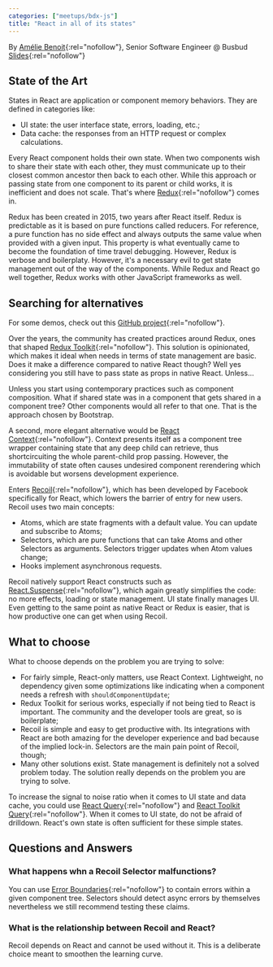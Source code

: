 ```yaml
---
categories: ["meetups/bdx-js"]
title: "React in all of its states"
---
```


By [Amélie Benoit](https://twitter.com/ameliebenoit33){:rel="nofollow"}, Senior Software Engineer @ Busbud  
[Slides](https://raw.githubusercontent.com/abenoit/react-states/main/React%20dans%20tous%20ses%20e%CC%81tats%20-%20Devoxx%202022.pdf){:rel="nofollow"}

## State of the Art

States in React are application or component memory behaviors. They are defined in categories like:

- UI state: the user interface state, errors, loading, etc.;
- Data cache: the responses from an HTTP request or complex calculations.

Every React component holds their own state. When two components wish to share their state with each other, they must
communicate up to their closest common ancestor then back to each other. While this approach or passing state from one
component to its parent or child works, it is inefficient and does not scale. That's where [Redux](https://redux.js.org/){:rel="nofollow"}
comes in.

Redux has been created in 2015, two years after React itself. Redux is predictable as it is based on pure functions
called reducers. For reference, a pure function has no side effect and always outputs the same value when provided with
a given input. This property is what eventually came to become the foundation of time travel debugging. However, Redux
is verbose and boilerplaty. However, it's a necessary evil to get state management out of the way of the components.
While Redux and React go well together, Redux works with other JavaScript frameworks as well.

## Searching for alternatives

For some demos, check out this [GitHub project](https://github.com/abenoit/react-states){:rel="nofollow"}.

Over the years, the community has created practices around Redux, ones that shaped [Redux Toolkit](https://redux-toolkit.js.org/){:rel="nofollow"}.
This solution is opinionated, which makes it ideal when needs in terms of state management are basic. Does it make a
difference compared to native React though? Well yes considering you still have to pass state as props in native React.
Unless...

Unless you start using contemporary practices such as component composition. What if shared state was in a component
that gets shared in a component tree? Other components would all refer to that one. That is the approach chosen by
Bootstrap.

A second, more elegant alternative would be [React Context](https://reactjs.org/docs/context.html){:rel="nofollow"}.
Context presents itself as a component tree wrapper containing state that any deep child can retrieve, thus
shortcircuiting the whole parent-child prop passing. However, the immutability of state often causes undesired component
rerendering which is avoidable but worsens development experience.

Enters [Recoil](https://recoiljs.org/){:rel="nofollow"}, which has been developed by Facebook specifically for React,
which lowers the barrier of entry for new users. Recoil uses two main concepts:

- Atoms, which are state fragments with a default value. You can update and subscribe to Atoms;
- Selectors, which are pure functions that can take Atoms and other Selectors as arguments. Selectors trigger updates
  when Atom values change;
- Hooks implement asynchronous requests.

Recoil natively support React constructs such as [React.Suspense](https://reactjs.org/docs/react-api.html#reactsuspense){:rel="nofollow"},
which again greatly simplifies the code: no more effects, loading or state management. UI state finally manages UI. Even
getting to the same point as native React or Redux is easier, that is how productive one can get when using Recoil.

## What to choose

What to choose depends on the problem you are trying to solve:

- For fairly simple, React-only matters, use React Context. Lightweight, no dependency given some optimizations like
  indicating when a component needs a refresh with `shouldComponentUpdate`;
- Redux Toolkit for serious works, especially if not being tied to React is important. The community and the developer
  tools are great, so is boilerplate;
- Recoil is simple and easy to get productive with. Its integrations with React are both amazing for the developer
  experience and bad because of the implied lock-in. Selectors are the main pain point of Recoil, though;
- Many other solutions exist. State management is definitely not a solved problem today. The solution really depends on
  the problem you are trying to solve.

To increase the signal to noise ratio when it comes to UI state and data cache, you could use [React Query](https://react-query.tanstack.com/){:rel="nofollow"}
and [React Toolkit Query](https://redux-toolkit.js.org/tutorials/rtk-query){:rel="nofollow"}. When it comes to UI state,
do not be afraid of drilldown. React's own state is often sufficient for these simple states.

## Questions and Answers
### What happens whn a Recoil Selector malfunctions?

You can use [Error Boundaries](https://reactjs.org/docs/error-boundaries.html){:rel="nofollow"} to contain errors within
a given component tree. Selectors should detect async errors by themselves nevertheless we still recommend testing these
claims.

### What is the relationship between Recoil and React?

Recoil depends on React and cannot be used without it. This is a deliberate choice meant to smoothen the learning curve.